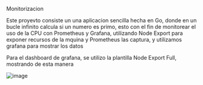 Monitorizacion

Este proyevto consiste un una aplicacion sencilla hecha en Go, donde en un bucle infinito calcula si un numero es primo, esto con el fin de monitorear el uso de la CPU con Prometheus y Grafana, utilizando Node Export para exponer recursos de la mquina y Prometheus las captura, y utilizamos grafana para mostrar los datos

Para el dashboard de grafana, se utilizo la plantilla Node Export Full, mostrando de esta manera 

![image](https://github.com/user-attachments/assets/46ad8bfe-c67a-4b85-bfc6-d8ff0ae0b7a1)
